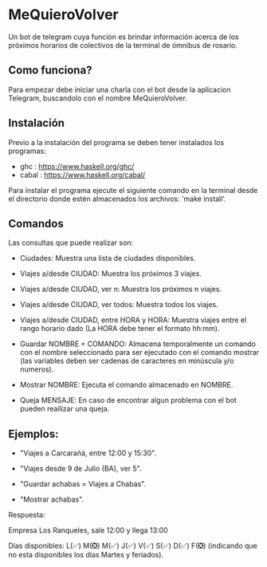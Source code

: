 # MeQuieroVolver
Un bot de telegram cuya función es brindar información acerca de los próximos horarios de colectivos de la terminal de ómnibus de rosario.

## Como funciona?
Para empezar debe iniciar una charla con el bot desde la aplicacion Telegram, buscandolo con el nombre MeQuieroVolver.

## Instalación
Previo a la instalación del programa se deben tener instalados los programas:
 * ghc : https://www.haskell.org/ghc/
 * cabal : https://www.haskell.org/cabal/

 Para instalar el programa ejecute el siguiente comando en la terminal desde el directorio donde estén almacenados los archivos: 'make install'.

## Comandos
Las consultas que puede realizar son:

 * Ciudades: Muestra una lista de ciudades disponibles.

 * Viajes a/desde CIUDAD: Muestra los próximos 3 viajes.

 * Viajes a/desde CIUDAD, ver n: Muestra los próximos n viajes.

 * Viajes a/desde CIUDAD, ver todos: Muestra todos los viajes.

 * Viajes a/desde CIUDAD, entre HORA y HORA: Muestra viajes entre el rango horario dado (La HORA debe tener el formato hh:mm).

 * Guardar NOMBRE = COMANDO: Almacena temporalmente un comando con el nombre seleccionado para ser ejecutado con el comando mostrar (las variables deben ser cadenas de caracteres en minúscula y/o numeros).

 * Mostrar NOMBRE: Ejecuta el comando almacenado en NOMBRE.

 * Queja MENSAJE: En caso de encontrar algun problema con el bot pueden reailizar una queja.

## Ejemplos:
 * "Viajes a Carcarañá, entre 12:00 y 15:30".

 * "Viajes desde 9 de Julio (BA), ver 5".

 * "Guardar achabas = Viajes a Chabas".

 * "Mostrar achabas".

Respuesta:

Empresa Los Ranqueles, sale 12:00 y llega 13:00

Días disponibles: L(:white_check_mark:) M(:negative_squared_cross_mark:) M(:white_check_mark:) J(:white_check_mark:) V(:white_check_mark:) S(:white_check_mark:) D(:white_check_mark:) F(:negative_squared_cross_mark:)
(indicando que no esta disponibles los días Martes y feriados).

